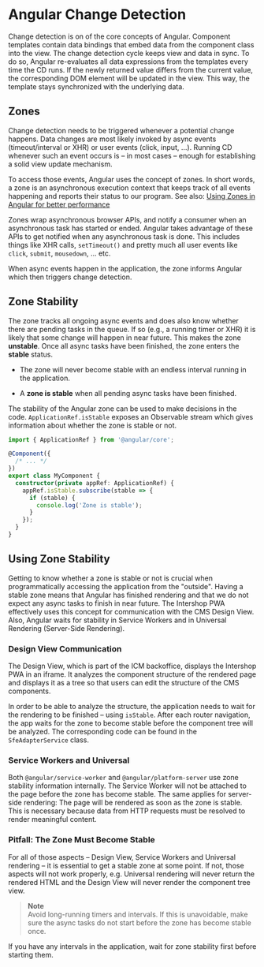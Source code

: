 <!--
kb_guide
kb_pwa
kb_everyone
kb_sync_latest_only
-->

# Angular Change Detection

Change detection is on of the core concepts of Angular.
Component templates contain data bindings that embed data from the component class into the view.
The change detection cycle keeps view and data in sync.
To do so, Angular re-evaluates all data expressions from the templates every time the CD runs.
If the newly returned value differs from the current value, the corresponding DOM element will be updated in the view.
This way, the template stays synchronized with the underlying data.

## Zones

Change detection needs to be triggered whenever a potential change happens.
Data changes are most likely invoked by async events (timeout/interval or XHR) or user events (click, input, …).
Running CD whenever such an event occurs is – in most cases – enough for establishing a solid view update mechanism.

To access those events, Angular uses the concept of zones.
In short words, a zone is an asynchronous execution context that keeps track of all events happening and reports their status to our program.
See also: [Using Zones in Angular for better performance](https://blog.thoughtram.io/angular/2017/02/21/using-zones-in-angular-for-better-performance.html)

Zones wrap asynchronous browser APIs, and notify a consumer when an asynchronous task has started or ended.
Angular takes advantage of these APIs to get notified when any asynchronous task is done.
This includes things like XHR calls, `setTimeout()` and pretty much all user events like `click`, `submit`, `mousedown`, … etc.

When async events happen in the application, the zone informs Angular which then triggers change detection.

## Zone Stability

The zone tracks all ongoing async events and does also know whether there are pending tasks in the queue.
If so (e.g., a running timer or XHR) it is likely that some change will happen in near future.
This makes the zone **unstable**.
Once all async tasks have been finished, the zone enters the **stable** status.

- The zone will never become stable with an endless interval running in the application.

- A **zone is stable** when all pending async tasks have been finished.

The stability of the Angular zone can be used to make decisions in the code. `ApplicationRef.isStable` exposes an Observable stream which gives information about whether the zone is stable or not.

```typescript
import { ApplicationRef } from '@angular/core';

@Component({
  /* ... */
})
export class MyComponent {
  constructor(private appRef: ApplicationRef) {
    appRef.isStable.subscribe(stable => {
      if (stable) {
        console.log('Zone is stable');
      }
    });
  }
}
```

## Using Zone Stability

Getting to know whether a zone is stable or not is crucial when programmatically accessing the application from the "outside".
Having a stable zone means that Angular has finished rendering and that we do not expect any async tasks to finish in near future.
The Intershop PWA effectively uses this concept for communication with the CMS Design View.
Also, Angular waits for stability in Service Workers and in Universal Rendering (Server-Side Rendering).

### Design View Communication

The Design View, which is part of the ICM backoffice, displays the Intershop PWA in an iframe.
It analyzes the component structure of the rendered page and displays it as a tree so that users can edit the structure of the CMS components.

In order to be able to analyze the structure, the application needs to wait for the rendering to be finished – using `isStable`.
After each router navigation, the app waits for the zone to become stable before the component tree will be analyzed.
The corresponding code can be found in the `SfeAdapterService` class.

### Service Workers and Universal

Both `@angular/service-worker` and `@angular/platform-server` use zone stability information internally.
The Service Worker will not be attached to the page before the zone has become stable.
The same applies for server-side rendering: The page will be rendered as soon as the zone is stable.
This is necessary because data from HTTP requests must be resolved to render meaningful content.

### Pitfall: The Zone Must Become Stable

For all of those aspects – Design View, Service Workers and Universal rendering – it is essential to get a stable zone at some point.
If not, those aspects will not work properly, e.g.
Universal rendering will never return the rendered HTML and the Design View will never render the component tree view.

> **Note**  
> Avoid long-running timers and intervals. If this is unavoidable, make sure the async tasks do not start before the zone has become stable once.

If you have any intervals in the application, wait for zone stability first before starting them.
